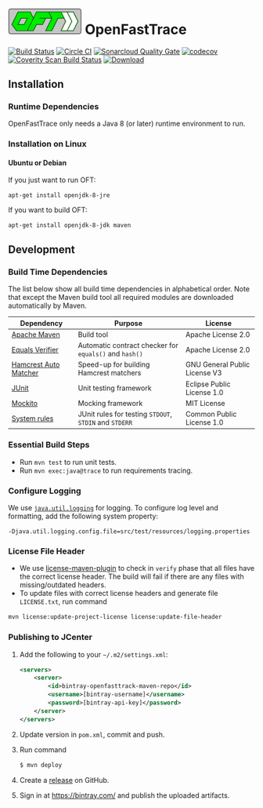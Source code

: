 # <img src="src/main/resources/openfasttrace_logo.svg" alt="OFT logo" width="150"/> OpenFastTrace

[![Build Status](https://travis-ci.org/itsallcode/openfasttrace.svg)](https://travis-ci.org/itsallcode/openfasttrace)
[![Circle CI](https://circleci.com/gh/itsallcode/openfasttrace.svg?style=svg)](https://circleci.com/gh/itsallcode/openfasttrace)
[![Sonarcloud Quality Gate](https://sonarcloud.io/api/badges/gate?key=org.itsallcode%3Aopenfasttrace%3Adevelop)](https://sonarcloud.io/dashboard?id=org.itsallcode%3Aopenfasttrace%3Adevelop)
[![codecov](https://codecov.io/gh/itsallcode/openfasttrace/branch/develop/graph/badge.svg)](https://codecov.io/gh/itsallcode/openfasttrace)
[![Coverity Scan Build Status](https://scan.coverity.com/projects/14936/badge.svg)](https://scan.coverity.com/projects/itsallcode-openfasttrace)
[![Download](https://api.bintray.com/packages/itsallcode/itsallcode/openfasttrace/images/download.svg) ](https://bintray.com/itsallcode/itsallcode/openfasttrace/_latestVersion)

## Installation

### Runtime Dependencies

OpenFastTrace only needs a Java 8 (or later) runtime environment to run.

### Installation on Linux

#### Ubuntu or Debian

If you just want to run OFT:

    apt-get install openjdk-8-jre

If you want to build OFT:

    apt-get install openjdk-8-jdk maven

## Development

### Build Time Dependencies

The list below show all build time dependencies in alphabetical order. Note that except the Maven build tool all required modules are downloaded automatically by Maven. 

| Dependency                                                                   | Purpose                                                | License                       |
-------------------------------------------------------------------------------|--------------------------------------------------------|--------------------------------
| [Apache Maven](https://maven.apache.org/)                                    | Build tool                                             | Apache License 2.0            |
| [Equals Verifier](https://github.com/jqno/equalsverifier)                    | Automatic contract checker for `equals()` and `hash()` | Apache License 2.0            |
| [Hamcrest Auto Matcher](https://github.com/itsallcode/hamcrest-auto-matcher) | Speed-up for building Hamcrest matchers                | GNU General Public License V3 |
| [JUnit](https://junit.org/junit4/index.html)                                 | Unit testing framework                                 | Eclipse Public License 1.0    |
| [Mockito](http://site.mockito.org/)                                          | Mocking framework                                      | MIT License                   |
| [System rules](https://stefanbirkner.github.io/system-rules/)                | JUnit rules for testing `STDOUT`, `STDIN` and `STDERR` | Common Public License 1.0     |

### Essential Build Steps

* Run `mvn test` to run unit tests.
* Run `mvn exec:java@trace` to run requirements tracing.

### Configure Logging

We use [`java.util.logging`](https://docs.oracle.com/javase/8/docs/technotes/guides/logging/overview.html) for logging. To configure log level and formatting, add the following system property:
```
-Djava.util.logging.config.file=src/test/resources/logging.properties
```

### License File Header

* We use [license-maven-plugin](http://www.mojohaus.org/license-maven-plugin) to check in `verify` phase that all files have the correct license header. The build will fail if there are any files with missing/outdated headers.
* To update files with correct license headers and generate file `LICENSE.txt`, run command
```bash
mvn license:update-project-license license:update-file-header
```

### Publishing to JCenter

1. Add the following to your `~/.m2/settings.xml`:

	```xml
	<servers>
		<server>
			<id>bintray-openfasttrack-maven-repo</id>
			<username>[bintray-username]</username>
			<password>[bintray-api-key]</password>
		</server>
	</servers>
	```

2. Update version in `pom.xml`, commit and push.
3. Run command

	```bash
	$ mvn deploy
	```

4. Create a [release](https://github.com/itsallcode/openfasttrace/releases) on GitHub.
5. Sign in at https://bintray.com/ and publish the uploaded artifacts.
